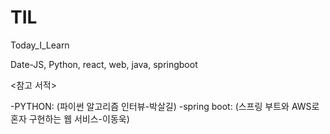 # TIL

Today_I_Learn 

Date-JS, Python, react, web, java, springboot

<참고 서적> 

-PYTHON: (파이썬 알고리즘 인터뷰-박살길)
-spring boot: (스프링 부트와 AWS로 혼자 구현하는 웹 서비스-이동욱) 
